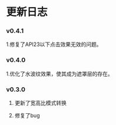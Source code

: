 # 更新日志

### v0.4.1
1.修复了API23以下点击效果无效的问题。

### v0.4.0
1.优化了水波纹效果，使其成为遮罩层的存在。

### v0.3.0

1. 更新了宽高比模式转换

2. 修复了bug
